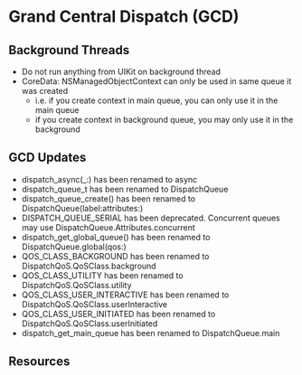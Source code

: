 # Grand Central Dispatch (GCD)

## Background Threads

- Do not run anything from UIKit on background thread
- CoreData: NSManagedObjectContext can only be used in same queue it was created
    - i.e. if you create context in main queue, you can only use it in the main queue
    - if you create context in background queue, you may only use it in the background

## GCD Updates

- dispatch_async(_:) has been renamed to async
- dispatch_queue_t has been renamed to DispatchQueue
- dispatch_queue_create() has been renamed to DispatchQueue(label:attributes:)
- DISPATCH_QUEUE_SERIAL has been deprecated. Concurrent queues may use DispatchQueue.Attributes.concurrent
- dispatch_get_global_queue() has been renamed to DispatchQueue.global(qos:)
- QOS_CLASS_BACKGROUND has been renamed to DispatchQoS.QoSClass.background
- QOS_CLASS_UTILITY has been renamed to DispatchQoS.QoSClass.utility
- QOS_CLASS_USER_INTERACTIVE has been renamed to DispatchQoS.QoSClass.userInteractive
- QOS_CLASS_USER_INITIATED has been renamed to DispatchQoS.QoSClass.userInitiated
- dispatch_get_main_queue has been renamed to DispatchQueue.main

## Resources

